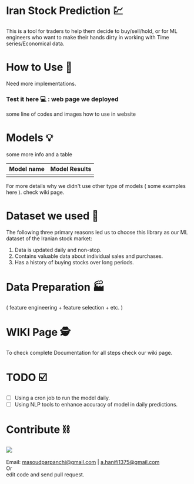 # Iran Stock Prediction  :chart:
This is a tool for traders to help them decide to buy/sell/hold, or for ML engineers who want to make their hands dirty in working with Time series/Economical data. 

# How to Use :hammer:
Need more implementations.

### Test it here :computer: : web page we deployed

some line of codes and images how to use in website

# Models  :bulb:

some more info and a table

| Model name | Model Results |
| :--------: | ------------- |
|            |               |

For more details why we didn't use other type of models ( some examples here ). check wiki page.

# Dataset we used 📁

The following three primary reasons led us to choose this library as our ML dataset of the Iranian stock market:
1. Data is updated daily and non-stop.
2. Contains valuable data about individual sales and purchases.
3. Has a history of buying stocks over long periods.

# Data Preparation  :factory:

( feature engineering + feature selection + etc. )

# WIKI Page :detective:

To check complete Documentation for all steps check our wiki page.

# TODO :ballot_box_with_check:
- [ ] Using a cron job to run the model daily.
- [ ] Using NLP tools to enhance accuracy of model in daily predictions.

# Contribute :chains:
<a href="https://github.com/Hamtech-ai/iran-stock-market/graphs/contributors">
  <img src="https://contrib.rocks/image?repo=Hamtech-ai/iran-stock-market" />
</a></br></br>
Email:  <a href="mailto:masoudparpanchi@gmail.com">masoudparpanchi@gmail.com</a> | <a href="mailto:a.hanifi1375@gmail.com ">a.hanifi1375@gmail.com </a></br>
Or</br>
edit code and send pull request.